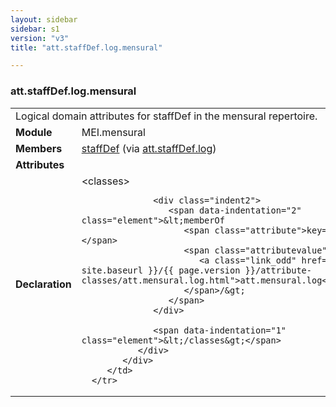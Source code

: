 ```yaml
---
layout: sidebar
sidebar: s1
version: "v3"
title: "att.staffDef.log.mensural"

---
```


<div class="classSpec att">
   <h3 id="att.staffDef.log.mensural">att.staffDef.log.mensural</h3>
   <table class="wovenodd">
      <tr>
         <td colspan="2" class="wovenodd-col2">Logical domain attributes for staffDef in the mensural repertoire.</td>
      </tr>
      <tr>
         <td class="wovenodd-col1">
            <strong>Module</strong>
         </td>
         <td class="wovenodd-col2">MEI.mensural</td>
      </tr>
      <tr>
         <td class="wovenodd-col1">
            <strong>Members</strong>
         </td>
         <td class="wovenodd-col2">
            <div class="parent">
               <div>
                  <a class="link_odd_elementSpec" href="/{{ site.baseurl }}/{{ page.version }}/elements/staffDef.html">staffDef</a>
                  <span> (via 
                     <a class="link_odd_classSpec" href="/{{ site.baseurl }}/{{ page.version }}/attribute-classes/att.staffDef.log.html">att.staffDef.log</a>)
                  </span>
               </div>
            </div>
         </td>
      </tr>
      <tr>
         <td class="wovenodd-col1">
            <strong>Attributes</strong>
         </td>
         <td class="wovenodd-col2"></td>
      </tr>
      <tr>
         <td class="wovenodd-col1">
            <strong>Declaration</strong>
         </td>
         <td class="wovenodd-col2">
            <div xml:space="preserve" class="pre">
               <div class="indent1">
                  <span data-indentation="1" class="element">&lt;classes&gt;</span>
                  
                  <div class="indent2">
                     <span data-indentation="2" class="element">&lt;memberOf 
                        <span class="attribute">key=</span>
                        <span class="attributevalue">"
                           <a class="link_odd" href="/{{ site.baseurl }}/{{ page.version }}/attribute-classes/att.mensural.log.html">att.mensural.log</a>"
                        </span>/&gt;
                     </span>
                  </div>
                  
                  <span data-indentation="1" class="element">&lt;/classes&gt;</span>
               </div>
            </div>
         </td>
      </tr>
   </table>
</div>